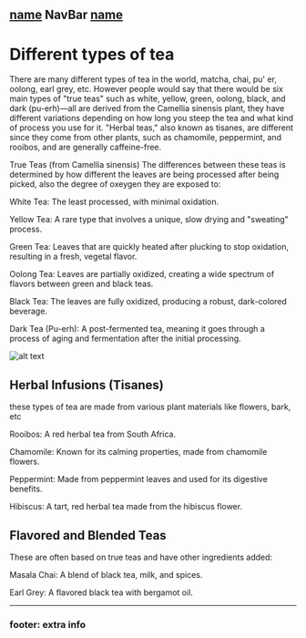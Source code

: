[name](README.md) **NavBar** [name](url)
----

# Different types of tea
There are many different types of tea in the world, matcha, chai, pu' er, oolong, earl grey, etc. However people would say that there would be six main types of "true teas" such as white, yellow, green, oolong, black, and dark (pu-erh)—all are derived from the Camellia sinensis plant, they have different variations depending on how long you steep the tea and what kind of process you use for it. "Herbal teas," also known as tisanes, are different since they come from other plants, such as chamomile, peppermint, and rooibos, and are generally caffeine-free.  

True Teas (from Camellia sinensis) The differences between these teas is determined by how different the leaves are being processed after being picked, also the degree of oxeygen they are exposed to: 

White Tea: The least processed, with minimal oxidation. 

Yellow Tea: A rare type that involves a unique, slow drying and "sweating" process. 

Green Tea: Leaves that are quickly heated after plucking to stop oxidation, resulting in a fresh, vegetal flavor. 

Oolong Tea: Leaves are partially oxidized, creating a wide spectrum of flavors between green and black teas. 

Black Tea: The leaves are fully oxidized, producing a robust, dark-colored beverage. 

Dark Tea (Pu-erh): A post-fermented tea, meaning it goes through a process of aging and fermentation after the initial processing. 

![alt text](https://scontent-lga3-3.xx.fbcdn.net/v/t1.6435-9/97086757_2676264062609280_1092337563512864768_n.png?stp=dst-png_s720x720&_nc_cat=106&ccb=1-7&_nc_sid=127cfc&_nc_ohc=g6oCresWTokQ7kNvwENYSmy&_nc_oc=Adk5Tbz6x0D_lDf30JUTiHj5NYEwkVourHN9GSheYEu9ZpCgz2R3UDGnLol0CGukuks&_nc_zt=23&_nc_ht=scontent-lga3-3.xx&_nc_gid=I24fq18gZeIV5nP7bEk0cw&oh=00_AfYqgN86Wpr4-qNPZtz3EZHXuECB7mpToQi-rThD8qiotA&oe=6903378E)

## Herbal Infusions (Tisanes) 

these types of tea are made from various plant materials like flowers, bark, etc

Rooibos: A red herbal tea from South Africa. 

Chamomile: Known for its calming properties, made from chamomile flowers. 

Peppermint: Made from peppermint leaves and used for its digestive benefits. 

Hibiscus: A tart, red herbal tea made from the hibiscus flower. 

## Flavored and Blended Teas

These are often based on true teas and have other ingredients added: 

Masala Chai: A blend of black tea, milk, and spices.

Earl Grey: A flavored black tea with bergamot oil.

---- 

### footer: extra info
